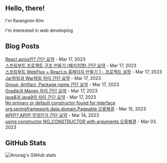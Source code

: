 ## Hello, there!

I'm Kwangmin Kim

I'm interested in web developing

## Blog Posts

[React axios란? 간단 요약](https://lenagend.tistory.com/34) - Mar 17, 2023<br>
[스프링부트 프로젝트 구조 만들기 (패키지명) 간단 요약](https://lenagend.tistory.com/33) - Mar 17, 2023<br>
[스프링부트 WebFlux + React.js 홈페이지 만들기 1 - 프로젝트 설정](https://lenagend.tistory.com/32) - Mar 17, 2023<br>
[Jar파일과 War파일 차이 간단 요약](https://lenagend.tistory.com/31) - Mar 17, 2023<br>
[Group, Artifact, Package name 간단 요약](https://lenagend.tistory.com/30) - Mar 17, 2023<br>
[Gradle과 Maven 차이 간단 요약](https://lenagend.tistory.com/29) - Mar 17, 2023<br>
[java8과 java9의 차이 간단 요약](https://lenagend.tistory.com/28) - Mar 17, 2023<br>
[No primary or default constructor found for interface org.springframework.data.domain.Pageable 오류해결](https://lenagend.tistory.com/27) - Mar 15, 2023<br>
[API란? API란 무엇인가 간단 요약](https://lenagend.tistory.com/26) - Mar 14, 2023<br>
[using constructor NO_CONSTRUCTOR with arguments 오류해결](https://lenagend.tistory.com/25) - Mar 03, 2023<br>


## GitHub Stats
![Anurag's GitHub stats](https://github-readme-stats.vercel.app/api?username=lenagend&show_icons=true&theme=solarized-light)

